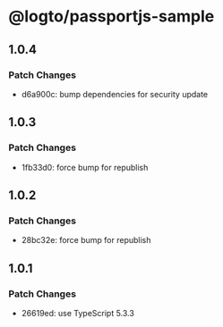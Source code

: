 # @logto/passportjs-sample

## 1.0.4

### Patch Changes

- d6a900c: bump dependencies for security update

## 1.0.3

### Patch Changes

- 1fb33d0: force bump for republish

## 1.0.2

### Patch Changes

- 28bc32e: force bump for republish

## 1.0.1

### Patch Changes

- 26619ed: use TypeScript 5.3.3
